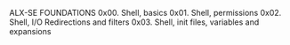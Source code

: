 ALX-SE FOUNDATIONS
0x00. Shell, basics
0x01. Shell, permissions
0x02. Shell, I/O Redirections and filters
0x03. Shell, init files, variables and expansions